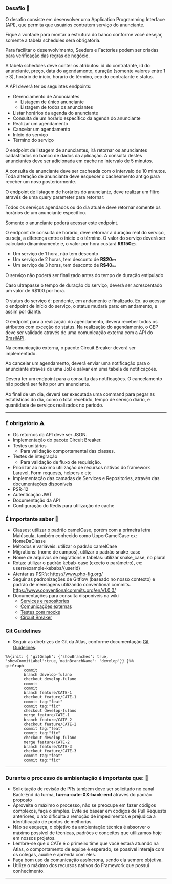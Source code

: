 ### Desafio 🚀

O desafio consiste em desenvolver uma Application Programming Interface (API), que permita que usuários contratem serviço do anunciante.

Fique à vontade para montar a estrutura do banco conforme você desejar, somente a tabela schedules será obrigatória.

Para facilitar o desenvolvimento, Seeders e Factories podem ser criadas para verificação das regras de negócio.

A tabela schedules deve conter os atributos: id do contratante, id do anunciante, preço, data do agendamento, duração (somente valores entre 1 e 3), horário de início, horário de término, cep do contratante e status.

A API deverá ter os seguintes endpoints:

- Gerenciamento de Anunciantes
    - Listagem de único anunciante
    - Listagem de todos os anunciantes
- Listar horários da agenda do anunciante
- Consulta de um horário específico da agenda do anunciante
- Realizar um agendamento
- Cancelar um agendamento
- Início do serviço
- Término do serviço

O endpoint de listagem de anunciantes, irá retornar os anunciantes cadastrados no banco de dados da aplicação. A consulta destes anunciantes deve ser adicionada em cache no intervalo de 5 minutos.

A consulta de anunciante deve ser cacheada com o intervalo de 10 minutos. Toda alteração de anunciante deve esquecer o cacheamento antigo para receber um novo posteriormente.

O endpoint de listagem de horários do anunciante, deve realizar um filtro através de uma query parameter para retornar:

Todos os serviços agendados ou do dia atual e deve retornar somente os horários de um anunciante específico. 

Somente o anunciante poderá acessar este endpoint.

O endpoint de consulta de horário, deve retornar a duração real do serviço, ou seja, a diferença entre o início e o término. O valor do serviço deverá ser calculado dinamicamente e, o valor por hora custará **R$150**💵.

- Um serviço de 1 hora, não tem desconto
- Um serviço de 2 horas, tem desconto de **R$20**💵
- Um serviço de 3 horas, tem desconto de **R$40**💵

O serviço não poderá ser finalizado antes do tempo de duração estipulado

Caso ultrapasse o tempo de duração do serviço, deverá ser acrescentado um valor de R$100 por hora.

O status do serviço é: pendente, em andamento e finalizado. Ex. ao acessar o endpoint de início do serviço, o status mudará para: em andamento, e assim por diante.

O endpoint para a realização do agendamento, deverá receber todos os atributos com exceção do status. Na realização do agendamento, o CEP deve ser validado através de uma comunicação externa com a API do [BrasilAPI](https://brasilapi.com.br/).

Na comunicação externa, o pacote Circuit Breaker deverá ser implementado.

Ao cancelar um agendamento, deverá enviar uma notificação para o anunciante através de uma JoB e salvar em uma tabela de notificações. 

Deverá ter um endpoint para a consulta das notificações. O cancelamento não poderá ser feito por um anunciante.

Ao final de um dia, deverá ser executada uma command para pegar as estatísticas do dia, como o total recebido, tempo de serviço diário, e quantidade de serviços realizados no período.

---

### É obrigatório ⚠

- Os retornos da API deve ser JSON.
- Implementação do pacote Circuit Breaker.
- Testes unitários
    - Para validação comportamental das classes.
- Testes de integração
    - Para validação de fluxo de requisição.
- Priorizar ao máximo utilização de recursos nativos do framework Laravel, Form requests, helpers e etc
- Implementação das camadas de Services e Repositories, através das documentações disponíveis
- PSR-12
- Autenticação JWT
- Documentação da API
- Configuração do Redis para utilização de cache

### É importante saber 🧠

- Classes: utilizar o padrão camelCase, porém com a primeira letra Maiúscula, também conhecido como UpperCamelCase ex: NomeDaClasse
- Métodos e variáveis: utilizar o padrão camelCase
- Migrations: (nome de campos), utilizar o padrão snake_case
- Nome de arquivos de migrations e tabelas: utilizar snake_case, no plural
- Rotas: utilizar o padrão kebab-case (exceto o parâmetro), ex: users/example-kebabs/{userId}
- Atentar as PSR’s: https://www.php-fig.org/
- Seguir as padronizações de Gitflow (baseado no nosso contexto) e padrão de mensagens utilizando conventional commits. https://www.conventionalcommits.org/en/v1.0.0/
- Documentações para consulta disponíveis na wiki
    - [Services e repositories](https://wiki.atlastechnol.com/Onboarding/guides-back-end/services-e-repositories)
    - [Comunicações externas](https://wiki.atlastechnol.com/Onboarding/guides-back-end/comunicacoes-externas)
    - [Testes com mocks](https://wiki.atlastechnol.com/Onboarding/guides-back-end/testes-com-mock)
    - [Circuit Breaker](https://wiki.atlastechnol.com/Onboarding/guides-back-end/circuit-breaker)

### Git Guidelines

- Seguir as diretrizes de Git da Atlas, conforme documentação [Git Guidelines](https://wiki.atlastechnol.com/Documentacoes/Tecnologia/Guidelines/Git).

```mermaid
%%{init: { 'gitGraph': {'showBranches': true, 'showCommitLabel':true,'mainBranchName': 'develop'}} }%%
gitGraph
        commit
        branch develop-fulano
        checkout develop-fulano
        commit
        commit
        branch feature/CATE-1
        checkout feature/CATE-1
        commit tag:"feat"
        commit tag:"fix"
        checkout develop-fulano
        merge feature/CATE-1
        branch feature/CATE-2
        checkout feature/CATE-2
        commit tag:"feat"
        commit tag:"fix"
        checkout develop-fulano
        merge feature/CATE-2
        branch feature/CATE-3
        checkout feature/CATE-3
        commit tag:"feat"
        commit tag:"fix"
```
---

### Durante o processo de ambientação é importante que: 📌

- Solicitação de revisão de PRs também deve ser solicitado no canal Back-End da turma, **turma-cate-XX-back-end** através do padrão proposto
- Aproveite o máximo o processo, não se preocupe em fazer códigos complexos, faça o simples. Evite se basear em códigos de Pull Requests anteriores, o ato dificulta a remoção de impedimentos e prejudica a identificação de pontos de melhorias.
- Não se esqueça, o objetivo da ambientação técnica é absorver o máximo possível de técnicas, padrões e conceitos que utilizamos hoje em nossos projetos.
- Lembre-se que o CATe é o primeiro time que você estará atuando na Atlas, o comportamento de equipe é esperado, se possível interaja com os colegas, auxilie e aprenda com eles.
- Faça bom uso da comunicação assíncrona, sendo ela sempre objetiva.
- Utilize o máximo dos recursos nativos do Framework que possui conhecimento.

---
